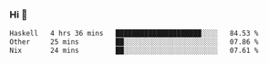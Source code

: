 ### Hi 👋

<!--START_SECTION:waka-->

```txt
Haskell   4 hrs 36 mins   █████████████████████░░░░   84.53 %
Other     25 mins         ██░░░░░░░░░░░░░░░░░░░░░░░   07.86 %
Nix       24 mins         ██░░░░░░░░░░░░░░░░░░░░░░░   07.61 %
```

<!--END_SECTION:waka-->
